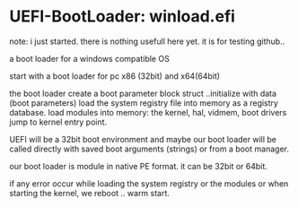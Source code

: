 # UEFI-BootLoader: winload.efi

note: i just started. there is nothing usefull here yet. it is for testing github..


a boot loader for a windows compatible OS

start with a boot loader for pc x86 (32bit) and x64(64bit)

the boot loader create a boot parameter block struct ..initialize with data (boot parameters)
load the system registry file into memory as a registry database.
load modules into memory: the kernel, hal, vidmem, boot drivers
jump to kernel entry point.

UEFI will be a 32bit boot environment and maybe  our boot loader will be called directly with saved boot arguments (strings) or
from a boot manager.

our boot loader is module in native PE format. it can be 32bit or 64bit. 

if any error occur while loading the system registry or the modules or when starting the kernel, we reboot .. warm start.
